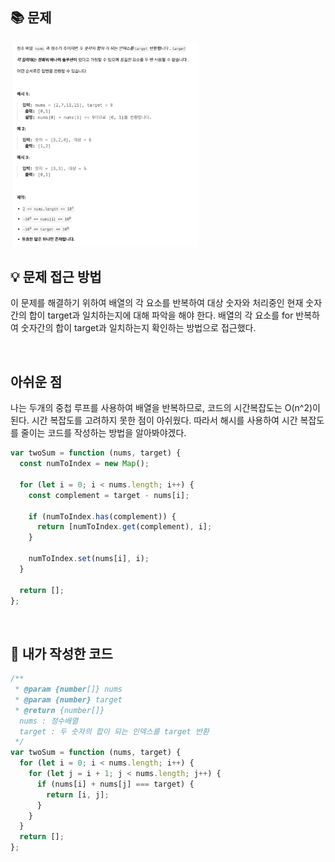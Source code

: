 ## 📚 문제

<img src="../img/TwoSum.png" style="width:300px">

</br>

## 💡 문제 접근 방법

이 문제를 해결하기 위하여 배열의 각 요소를 반복하여 대상 숫자와 처리중인 현재 숫자 간의 합이 target과 일치하는지에 대해 파악을 해야 한다. 배열의 각 요소를 for 반복하여 숫자간의 합이 target과 일치하는지 확인하는 방법으로 접근했다.

</br>

## 아쉬운 점

나는 두개의 중첩 루프를 사용하여 배열을 반복하므로, 코드의 시간복잡도는 O(n^2)이 된다. 시간 복잡도를 고려하지 못한 점이 아쉬웠다. 따라서 해시를 사용하여 시간 복잡도를 줄이는 코드를 작성하는 방법을 알아봐야겠다.

```js
var twoSum = function (nums, target) {
  const numToIndex = new Map();

  for (let i = 0; i < nums.length; i++) {
    const complement = target - nums[i];

    if (numToIndex.has(complement)) {
      return [numToIndex.get(complement), i];
    }

    numToIndex.set(nums[i], i);
  }

  return [];
};
```

</br>

## 📝 내가 작성한 코드

```js
/**
 * @param {number[]} nums
 * @param {number} target
 * @return {number[]}
  nums : 정수배열
  target : 두 숫자의 합이 되는 인덱스를 target 반환 
 */
var twoSum = function (nums, target) {
  for (let i = 0; i < nums.length; i++) {
    for (let j = i + 1; j < nums.length; j++) {
      if (nums[i] + nums[j] === target) {
        return [i, j];
      }
    }
  }
  return [];
};
```
